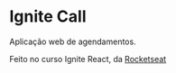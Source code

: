 # Ignite Call

Aplicação web de agendamentos.

Feito no curso Ignite React, da [Rocketseat](https://www.rocketseat.com.br/)
